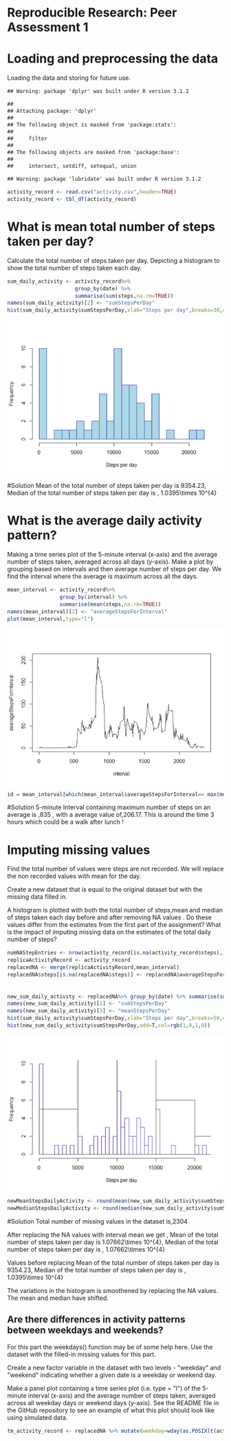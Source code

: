 # Reproducible Research: Peer Assessment 1


# Loading and preprocessing the data
Loading the data and storing for future use.


```
## Warning: package 'dplyr' was built under R version 3.1.2
```

```
## 
## Attaching package: 'dplyr'
## 
## The following object is masked from 'package:stats':
## 
##     filter
## 
## The following objects are masked from 'package:base':
## 
##     intersect, setdiff, setequal, union
```

```
## Warning: package 'lubridate' was built under R version 3.1.2
```

```r
activity_record <- read.csv("activity.csv",header=TRUE)
activity_record <- tbl_df(activity_record) 
```

# What is mean total number of steps taken per day?

Calculate the total number of steps taken per day. Depicting a histogram to show the total number of steps taken each day. 


```r
sum_daily_activity <- activity_record%>%
                      group_by(date) %>%
                      summarise(sum(steps,na.rm=TRUE))
names(sum_daily_activity)[2] <- "sumStepsPerDay"
hist(sum_daily_activity$sumStepsPerDay,xlab="Steps per day",breaks=30,col="lightblue",border="darkblue",main="")
```

![](PA1_template_files/figure-html/unnamed-chunk-3-1.png) 

#Solution 
Mean of the total number of steps taken per day is 9354.23, Median of the total number of steps taken per day is , 1.0395\times 10^{4}

# What is the average daily activity pattern?

Making a time series plot of the 5-minute interval (x-axis) and the average number of steps taken, averaged across all days (y-axis). 
Make a plot by grouping based on intervals and then average number of steps per day. 
We find the interval where the average is maximum across all the days. 



```r
mean_interval <- activity_record%>%
                 group_by(interval) %>%
                 summarise(mean(steps,na.rm=TRUE))
names(mean_interval)[2] <- "averageStepsForInterval"
plot(mean_interval,type="l")
```

![](PA1_template_files/figure-html/unnamed-chunk-4-1.png) 

```r
id = mean_interval[which(mean_interval$averageStepsForInterval== max(mean_interval$averageStepsForInterval)),]
```
#Solution 
5-minute Interval containing maximum number of steps on an average is ,835 , with a average value of,206.17. This is around the time 3 hours which could be a walk after lunch ! 


# Imputing missing values

Find the total number of values were steps are not recorded. We will replace the non recorded values with mean for the day. 

Create a new dataset that is equal to the original dataset but with the missing data filled in.

A histogram is plotted with both the total number of steps,mean and median of steps taken each day before and after removing NA values . 
Do these values differ from the estimates from the first part of the assignment? What is the impact of imputing missing data on the estimates of the total daily number of steps?



```r
numNAStepEntries <- nrow(activity_record[is.na(activity_record$steps),])
replicaActivityRecord <- activity_record
replacedNA <- merge(replicaActivityRecord,mean_interval)
replacedNA$steps[is.na(replacedNA$steps)] <- replacedNA$averageStepsForInterval[is.na(replacedNA$steps)]


new_sum_daily_activity <- replacedNA%>% group_by(date) %>% summarise(sum(steps,na.rm=TRUE),mean(steps))
names(new_sum_daily_activity)[2] <- "sumStepsPerDay"
names(new_sum_daily_activity)[3] <- "meanStepsPerDay"
hist(sum_daily_activity$sumStepsPerDay,xlab="Steps per day",breaks=50,col=rgb(0,1,0,0),border="darkblue",main="",ylim=NULL,xlim=range(sum_daily_activity$sumStepsPerDay))
hist(new_sum_daily_activity$sumStepsPerDay,add=T,col=rgb(1,0,1,0))
```

![](PA1_template_files/figure-html/unnamed-chunk-5-1.png) 

```r
newMeanStepsDailyActivity <- round(mean(new_sum_daily_activity$sumStepsPerDay),1)
newMedianStepsDailyActivity <- round(median(new_sum_daily_activity$sumStepsPerDay),1)
```
#Solution
Total number of missing values in the dataset is,2304

After replacing the NA values with interval mean we get , Mean of the total number of steps taken per day is 1.07662\times 10^{4}, Median of the total number of steps taken per day is , 1.07662\times 10^{4}

Values before replacing Mean of the total number of steps taken per day is 9354.23, Median of the total number of steps taken per day is , 1.0395\times 10^{4}

The variations in the histogram is smoothened by replacing the NA values. The mean and median have shifted.
## Are there differences in activity patterns between weekdays and weekends?

For this part the weekdays() function may be of some help here. Use the dataset with the filled-in missing values for this part.

Create a new factor variable in the dataset with two levels - "weekday" and "weekend" indicating whether a given date is a weekday or weekend day.

Make a panel plot containing a time series plot (i.e. type = "l") of the 5-minute interval (x-axis) and the average number of steps taken, averaged across all weekday days or weekend days (y-axis). See the README file in the GitHub repository to see an example of what this plot should look like using simulated data.



```r
tm_activity_record <- replacedNA %>% mutate(weekday=wday(as.POSIXlt(activity_record$date),label=FALSE,abbr = TRUE))
```
